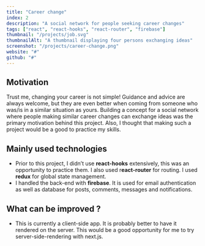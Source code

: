 ```yaml
---
title: "Career change"
index: 2
description: "A social network for people seeking career changes"
tags: ["react", "react-hooks", "react-router", "firebase"]
thumbnail: "/projects/job.svg"
thumbnailAlt: "A thumbnail displaying four persons exchanging ideas"
screenshot: "/projects/career-change.png"
website: "#"
github: "#"
---
```


## Motivation

Trust me, changing your career is not simple! Guidance and advice are always welcome, but they are even better when coming from someone who was/is in a similar situation as yours. Building a concept for a social network where people making similar career changes can exchange ideas was the primary motivation behind this project. Also, I thought that making such a project would be a good to practice my skills.

## Mainly used technologies

- Prior to this project, I didn’t use **react-hooks** extensively, this was an opportunity to practice them. I also used r**eact-router** for routing. I used **redux** for global state management.
- I handled the back-end with **firebase**. It is used for email authentication as well as database for posts, comments, messages and notifications.

## What can be improved ?

- This is currently a client-side app. It is probably better to have it rendered on the server. This would be a good opportunity for me to try server-side-rendering with next.js.
